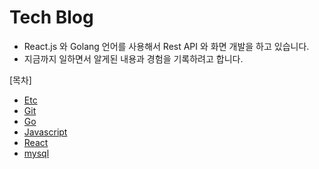 
# Tech Blog 
-  React.js 와 Golang 언어를 사용해서 Rest API 와 화면 개발을 하고 있습니다.
- 지금까지 일하면서 알게된 내용과 경험을 기록하려고 합니다.

[목차]
* [Etc](posts/etc/README.md)
* [Git](posts/git/README.md)
* [Go](go/README.md)
* [Javascript](posts/javascript/README.md)
* [React](posts/javascript/react/README.md)
* [mysql](posts/mysql/README.md)